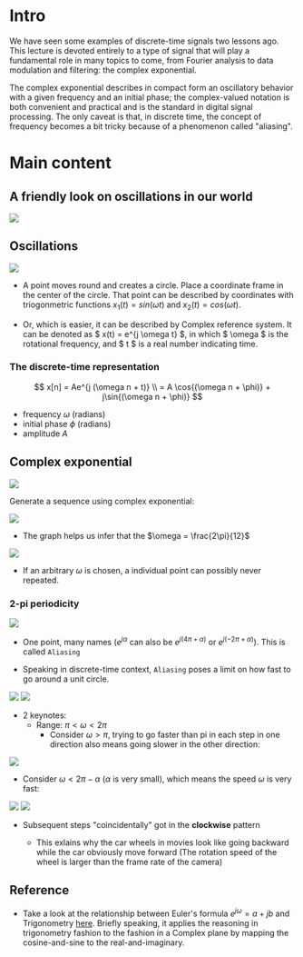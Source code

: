 # Intro
We have seen some examples of discrete-time signals two lessons ago. This lecture is devoted entirely to a type of signal that will play a fundamental role in many topics to come, from Fourier analysis to data modulation and filtering: the complex exponential.

The complex exponential describes in compact form an oscillatory behavior with a given frequency and an initial phase; the complex-valued notation is both convenient and practical and is the standard in digital signal processing. The only caveat is that, in discrete time, the concept of frequency becomes a bit tricky because of a phenomenon called "aliasing".

# Main content

## A friendly look on oscillations in our world
![](../docs/interesting_facts.png)

## Oscillations

![](../docs/describe_a_point_coords_with_trigonometrics.png)

- A point moves round and creates a circle. Place a coordinate frame in the center of the circle. That point can be described by coordinates with triogonmetric functions $x_1(t) = sin(\omega t)$ and $x_2(t) = cos(\omega t)$.

- Or, which is easier, it can be described by Complex reference system. It can be denoted as $ x(t) = e^{j \omega t} $, in which $ \omega $ is the rotational frequency, and $ t $ is a real number indicating time.

### The discrete-time representation

$$ 
x[n] = Ae^{j (\omega n + t)} \\
    = A \cos{(\omega n + \phi)} + j\sin{(\omega n + \phi)}
$$

- frequency $\omega$ (radians)
- initial phase $\phi$ (radians)
- amplitude $A$

## Complex exponential

![](../docs/comp_exp_idea_1.png)

Generate a sequence using complex exponential:

![](../docs/generate_a_sequence_using_comp_exp.png)
- The graph helps us infer that the $\omega = \frac{2\pi}{12}$

![](../docs/non_periodic_sinusoid_in_discr_time.png)
- If an arbitrary $\omega$ is chosen, a individual point can possibly never repeated.

### 2-pi periodicity
![](../docs/2_pi_periodicity.png)
- One point, many names ($e^{j\alpha}$ can also be $e^{j(4\pi + \alpha)}$ or $e^{j(-2\pi + \alpha)}$). This is called `Aliasing`

- Speaking in discrete-time context, `Aliasing` poses a limit on how fast to go around a unit circle.

![](../docs/2pi_by_6_limit.png) ![](../docs/pi_limit.png)

- 2 keynotes: 
    - Range: $\pi < \omega < 2 \pi$
        - Consider $\omega > \pi$, trying to go faster than pi in each step in one direction also means going slower in the other direction:

![](../docs/faster_and_slower_in_opposite_directions.png)

- Consider $\omega < 2\pi - \alpha$ ($\alpha$ is very small), which means the speed $\omega$ is very fast:

![](../docs/2pi_minus_alpha_5th_step.png) ![](../docs/range_of_2pi_minus_alpha.png)

- Subsequent steps "coincidentally" got in the **clockwise** pattern
                            
    - This exlains why the car wheels in movies look like going backward while the car obviously move forward (The rotation speed of the wheel is larger than the frame rate of the camera)

## Reference
- Take a look at the relationship between Euler's formula $e^{j\omega} = a + jb$ and Trigonometry [here](../docs/eulerformula.pdf). Briefly speaking, it applies the reasoning in trigonometry fashion to the fashion in a Complex plane by mapping the cosine-and-sine to the real-and-imaginary.